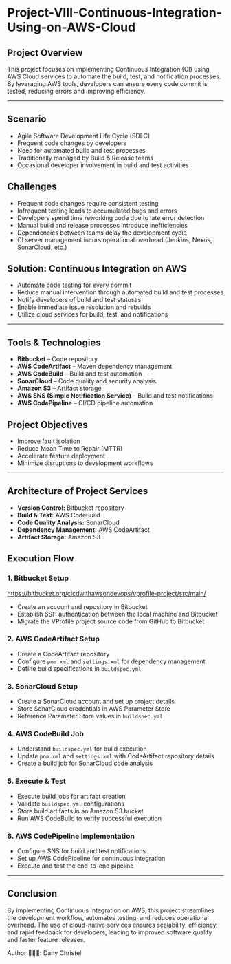 # Project-VIII-Continuous-Integration-Using-on-AWS-Cloud


## **Project Overview**
This project focuses on implementing Continuous Integration (CI) using AWS Cloud services to automate the build, test, and notification processes. By leveraging AWS tools, developers can ensure every code commit is tested, reducing errors and improving efficiency.

---

## **Scenario**
- Agile Software Development Life Cycle (SDLC)
- Frequent code changes by developers
- Need for automated build and test processes
- Traditionally managed by Build & Release teams
- Occasional developer involvement in build and test activities

## **Challenges**
- Frequent code changes require consistent testing
- Infrequent testing leads to accumulated bugs and errors
- Developers spend time reworking code due to late error detection
- Manual build and release processes introduce inefficiencies
- Dependencies between teams delay the development cycle
- CI server management incurs operational overhead (Jenkins, Nexus, SonarCloud, etc.)

## **Solution: Continuous Integration on AWS**
- Automate code testing for every commit
- Reduce manual intervention through automated build and test processes
- Notify developers of build and test statuses
- Enable immediate issue resolution and rebuilds
- Utilize cloud services for build, test, and notifications

---

## **Tools & Technologies**
- **Bitbucket** – Code repository
- **AWS CodeArtifact** – Maven dependency management
- **AWS CodeBuild** – Build and test automation
- **SonarCloud** – Code quality and security analysis
- **Amazon S3** – Artifact storage
- **AWS SNS (Simple Notification Service)** – Build and test notifications
- **AWS CodePipeline** – CI/CD pipeline automation

## **Project Objectives**
- Improve fault isolation
- Reduce Mean Time to Repair (MTTR)
- Accelerate feature deployment
- Minimize disruptions to development workflows

---

## **Architecture of Project Services**
- **Version Control:** Bitbucket repository
- **Build & Test:** AWS CodeBuild
- **Code Quality Analysis:** SonarCloud
- **Dependency Management:** AWS CodeArtifact
- **Artifact Storage:** Amazon S3

## **Execution Flow**
### **1. Bitbucket Setup**
https://bitbucket.org/cicdwithawsondevops/vprofile-project/src/main/
- Create an account and repository in Bitbucket
- Establish SSH authentication between the local machine and Bitbucket
- Migrate the VProfile project source code from GitHub to Bitbucket

### **2. AWS CodeArtifact Setup**
- Create a CodeArtifact repository
- Configure `pom.xml` and `settings.xml` for dependency management
- Define build specifications in `buildspec.yml`

### **3. SonarCloud Setup**
- Create a SonarCloud account and set up project details
- Store SonarCloud credentials in AWS Parameter Store
- Reference Parameter Store values in `buildspec.yml`

### **4. AWS CodeBuild Job**
- Understand `buildspec.yml` for build execution
- Update `pom.xml` and `settings.xml` with CodeArtifact repository details
- Create a build job for SonarCloud code analysis

### **5. Execute & Test**
- Execute build jobs for artifact creation
- Validate `buildspec.yml` configurations
- Store build artifacts in an Amazon S3 bucket
- Run AWS CodeBuild to verify successful execution

### **6. AWS CodePipeline Implementation**
- Configure SNS for build and test notifications
- Set up AWS CodePipeline for continuous integration
- Execute and test the end-to-end pipeline

---

## **Conclusion**
By implementing Continuous Integration on AWS, this project streamlines the development workflow, automates testing, and reduces operational overhead. The use of cloud-native services ensures scalability, efficiency, and rapid feedback for developers, leading to improved software quality and faster feature releases.


Author 👨🏽‍💻: Dany Christel 
